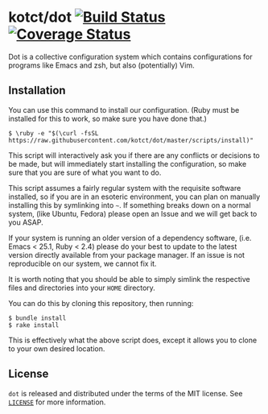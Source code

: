# kotct/dot [![Build Status](https://travis-ci.org/kotct/dot.svg?branch=master)](https://travis-ci.org/kotct/dot) [![Coverage Status](https://coveralls.io/repos/github/kotct/dot/badge.svg)](https://coveralls.io/github/kotct/dot)

Dot is a collective configuration system which contains configurations
for programs like Emacs and zsh, but also (potentially) Vim.

## Installation

You can use this command to install our configuration.  (Ruby must be
installed for this to work, so make sure you have done that.)

    $ \ruby -e "$(\curl -fsSL https://raw.githubusercontent.com/kotct/dot/master/scripts/install)"

This script will interactively ask you if there are any conflicts or
decisions to be made, but will immediately start installing the
configuration, so make sure that you are sure of what you want to do.

This script assumes a fairly regular system with the requisite
software installed, so if you are in an esoteric environment, you can
plan on manually installing this by symlinking into `~`.  If something
breaks down on a normal system, (like Ubuntu, Fedora) please open an
Issue and we will get back to you ASAP.

If your system is running an older version of a dependency software,
(i.e. Emacs < 25.1, Ruby < 2.4) please do your best to update to the
latest version directly available from your package manager.  If an
issue is not reproducible on our system, we cannot fix it.

It is worth noting that you should be able to simply simlink the
respective files and directories into your `HOME` directory.

You can do this by cloning this repository, then running:

    $ bundle install
    $ rake install

This is effectively what the above script does, except it allows you
to clone to your own desired location.

## License

`dot` is released and distributed under the terms of the MIT license.
See [`LICENSE`](https://github.com/kotct/dot/blob/master/LICENSE) for
more information.
